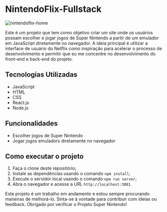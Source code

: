 # NintendoFlix-Fullstack
![nintendoflix-home](https://user-images.githubusercontent.com/33382613/222803830-1755f04e-fd17-41d0-a345-ba6105768888.png)

Este é um projeto que tem como objetivo criar um site onde os usuários possam escolher e jogar jogos de Super Nintendo a partir de um 
emulador em JavaScript diretamente no navegador. A ideia principal é utilizar a interface de usuário do Netflix como inspiração para 
acelerar o processo de desenvolvimento e permitir que eu me concentre no desenvolvimento do front-end e back-end do projeto.


## Tecnologias Utilizadas
- JavaScript
- HTML
- CSS
- React.js
- Node.js

## Funcionalidades
- Escolher jogos de Super Nintendo
- Jogar jogos emuladors diretamente no navegador

## Como executar o projeto
1. Faça o clone deste repositório;
2. Instale as dependências usando o comando `npm install`;
3. Execute o servidor local usando o comando `npm run server`;
4. Abra o navegador e acesse a URL `http://localhost:3001`.

Este projeto é um trabalho em andamento e estou sempre procurando maneiras de melhorá-lo. Sinta-se à vontade para contribuir com ideias ou feedback. Obrigado por verificar o Projeto Super Nintendo!
